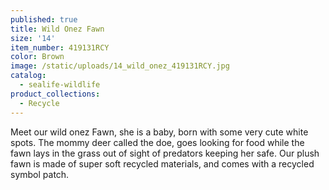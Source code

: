 ```yaml
---
published: true
title: Wild Onez Fawn
size: '14'
item_number: 419131RCY
color: Brown
image: /static/uploads/14_wild_onez_419131RCY.jpg
catalog:
  - sealife-wildlife
product_collections:
  - Recycle
---
```

Meet our wild onez Fawn, she is a baby, born with some very cute white spots. The mommy deer called the doe, goes looking for food while the fawn lays in the grass out of sight of predators keeping her safe. Our plush fawn is made of super soft recycled materials, and comes with a recycled symbol patch.
